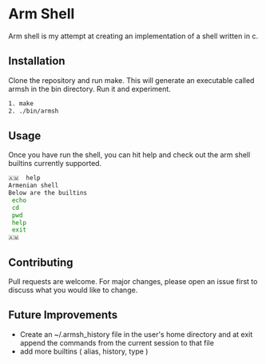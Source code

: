 # Arm Shell

Arm shell is my attempt at creating an implementation of a shell written in c.

## Installation

Clone the repository and run make. This will generate an executable called armsh in the bin directory. Run it and experiment.

```bash
1. make
2. ./bin/armsh
```

## Usage

Once you have run the shell, you can hit help and check out the arm shell builtins currently supported.

```bash
🇦🇲  help
Armenian shell
Below are the builtins
 echo
 cd
 pwd
 help
 exit
🇦🇲
```

## Contributing

Pull requests are welcome. For major changes, please open an issue first
to discuss what you would like to change.

## Future Improvements

- Create an ~/.armsh_history file in the user's home directory and at exit append the commands from the current session to that file
- add more builtins ( alias, history, type )
